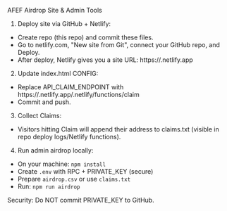 AFEF Airdrop Site & Admin Tools

1) Deploy site via GitHub + Netlify:
 - Create repo (this repo) and commit these files.
 - Go to netlify.com, "New site from Git", connect your GitHub repo, and Deploy.
 - After deploy, Netlify gives you a site URL: https://<your-site-name>.netlify.app

2) Update index.html CONFIG:
 - Replace API_CLAIM_ENDPOINT with https://<your-site-name>.netlify.app/.netlify/functions/claim
 - Commit and push.

3) Collect Claims:
 - Visitors hitting Claim will append their address to claims.txt (visible in repo deploy logs/Netlify functions).

4) Run admin airdrop locally:
 - On your machine: `npm install`
 - Create `.env` with RPC + PRIVATE_KEY (secure)
 - Prepare `airdrop.csv` or use `claims.txt`
 - Run: `npm run airdrop`

Security: Do NOT commit PRIVATE_KEY to GitHub.
